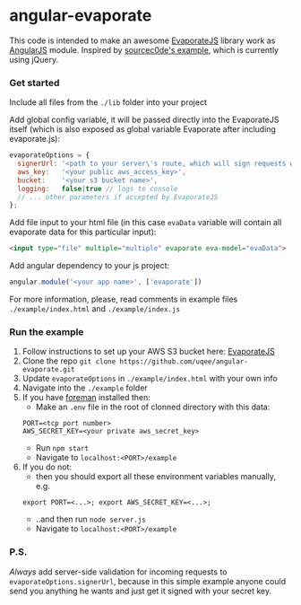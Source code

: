 # angular-evaporate

This code is intended to make an awesome [EvaporateJS](https://github.com/TTLabs/EvaporateJS) library work as [AngularJS](angularjs.org) module. Inspired by [sourcec0de's example](https://github.com/sourcec0de/ng-evaporate), which is currently using jQuery.


### Get started

Include all files from the `./lib` folder into your project

Add global config variable, it will be passed directly into the EvaporateJS itself (which is also exposed as global variable Evaporate after including evaporate.js):
```javascript
evaporateOptions = {
  signerUrl: '<path to your server\'s route, which will sign requests with your private aws_secret_key>',
  aws_key:   '<your public aws_access_key>',
  bucket:    '<your s3 bucket name>',
  logging:   false|true // logs to console
  // ... other parameters if accepted by EvaporateJS
};
```

Add file input to your html file (in this case `evaData` variable will contain all evaporate data for this particular input):
```html
<input type="file" multiple="multiple" evaporate eva-model="evaData">
```

Add angular dependency to your js project:
```javascript
angular.module('<your app name>', ['evaporate'])
```

For more information, please, read comments in example files `./example/index.html` and `./example/index.js`


### Run the example

1. Follow instructions to set up your AWS S3 bucket here: [EvaporateJS](https://github.com/TTLabs/EvaporateJS)
2. Clone the repo `git clone https://github.com/uqee/angular-evaporate.git`
3. Update `evaporateOptions` in `./example/index.html` with your own info
3. Navigate into the `./example` folder
4. If you have [foreman](https://github.com/ddollar/foreman) installed then:
    * Make an `.env` file in the root of clonned directory with this data:
    ```
    PORT=<tcp port number>
    AWS_SECRET_KEY=<your private aws_secret_key>
    ```
    * Run `npm start`
    * Navigate to `localhost:<PORT>/example`
5. If you do not:
    * then you should export all these environment variables manually, e.g.
    ```
    export PORT=<...>; export AWS_SECRET_KEY=<...>;
    ```
    * ..and then run `node server.js`
    * Navigate to `localhost:<PORT>/example`


### P.S.

_Always_ add server-side validation for incoming requests to `evaporateOptions.signerUrl`, because in this simple example anyone could send you anything he wants and just get it signed with your secret key.
